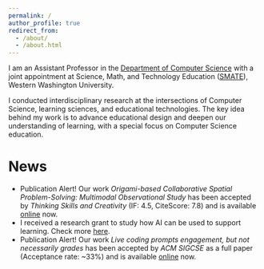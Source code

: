 ```yaml
---
permalink: /
author_profile: true
redirect_from: 
  - /about/
  - /about.html
---
```

I am an Assistant Professor in the [Department of Computer Science](https://cs.wwu.edu/) with a joint appointment at Science, Math, and Technology Education ([SMATE](https://smate.wwu.edu/)), Western Washington University.

I conducted interdisciplinary research at the intersections of Computer Science, learning sciences, and educational technologies. The key idea behind my work is to advance educational design and deepen our understanding of learning, with a special focus on Computer Science education. 

News
======

* Publication Alert! Our work *Origami-based Collaborative Spatial Problem-Solving: Multimodal Observational Study* has been accepted by *Thinking Skills and Creativity* (IF: 4.5, CiteScore: 7.8) and is available [online](https://www.sciencedirect.com/science/article/pii/S1871187125001695) now.
* I received a research grant to study how AI can be used to support learning. Check more [here](https://news.wwu.edu/wwus-hanxiang-du-and-the-university-of-florida-partner-to-study-ai-enhanced-learning).
* Publication Alert! Our work *Live coding prompts engagement, but not necessarily grades* has been accepted by *ACM SIGCSE* as a full paper (Acceptance rate: ~33%) and is available [online](https://dl.acm.org/doi/abs/10.1145/3641554.3701794) now.  

